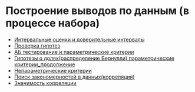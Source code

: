 # Построение выводов по данным (в процессе набора)

* [Интервальные оценки и доверительные интервалы](Интервальные%20оценки%20и%20доверительные%20интервалы.ipynb)
* [Проверка гипотез](Проверка%20гипотез.ipynb)
* [АБ тестирование и параметрические критерии](АБ%20тестирование%20и%20параметрические%20критерии.ipynb) 
* [Гипотезы о долях(распределение Бернулли) параметрические критерии_продолжение](Гипотезы%20о%20долях(распределение%20Бернулли)%20параметрические%20критерии_продолжение.ipynb)
* [Непараметрические критерии](Непараметрические%20критерии.ipynb)
* [Поиск закономерностей в данных(корреляция)](Поиск%20закономерностей%20в%20данных(корреляция).ipynb)
* [Значимость корреляции](Поиск%20закономерностей%20в%20данных(корреляция).ipynb)
